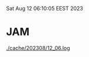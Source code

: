 Sat Aug 12 06:10:05 EEST 2023
# JAM
<a href='./cache/202308/12_06.log'>./cache/202308/12_06.log</a>
